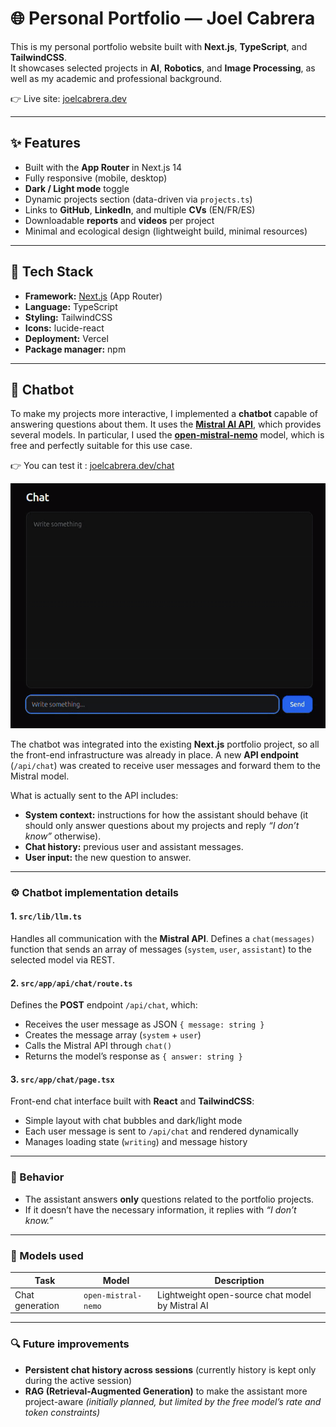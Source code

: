 # 🌐 Personal Portfolio — Joel Cabrera

This is my personal portfolio website built with **Next.js**, **TypeScript**, and **TailwindCSS**.  
It showcases selected projects in **AI**, **Robotics**, and **Image Processing**, as well as my academic and professional background.

👉 Live site: [joelcabrera.dev](https://joelcabrera.dev)

---

## ✨ Features
- Built with the **App Router** in Next.js 14  
- Fully responsive (mobile, desktop)  
- **Dark / Light mode** toggle  
- Dynamic projects section (data-driven via `projects.ts`)  
- Links to **GitHub**, **LinkedIn**, and multiple **CVs** (EN/FR/ES)  
- Downloadable **reports** and **videos** per project  
- Minimal and ecological design (lightweight build, minimal resources)

---

## 🧱 Tech Stack
- **Framework:** [Next.js](https://nextjs.org/) (App Router)
- **Language:** TypeScript  
- **Styling:** TailwindCSS  
- **Icons:** lucide-react  
- **Deployment:** Vercel  
- **Package manager:** npm  

---

## 💬 Chatbot

To make my projects more interactive, I implemented a **chatbot** capable of answering questions about them. It uses the **[Mistral AI API](https://mistral.ai)**, which provides several models. In particular, I used the **[open-mistral-nemo](https://mistral.ai/news/mistral-nemo)** model, which is free and perfectly suitable for this use case.

👉 You can test it : [joelcabrera.dev/chat](https://joelcabrera.dev/chat)

![Demonstration of the chatbot](public/chatbot.gif)


The chatbot was integrated into the existing **Next.js** portfolio project, so all the front-end infrastructure was already in place. A new **API endpoint** (`/api/chat`) was created to receive user messages and forward them to the Mistral model.

What is actually sent to the API includes:
- **System context:** instructions for how the assistant should behave (it should only answer questions about my projects and reply *“I don’t know”* otherwise).
- **Chat history:** previous user and assistant messages.
- **User input:** the new question to answer.

---

### ⚙️ Chatbot implementation details

#### 1. `src/lib/llm.ts`
Handles all communication with the **Mistral API**. Defines a `chat(messages)` function that sends an array of messages (`system`, `user`, `assistant`) to the selected model via REST.

#### 2. `src/app/api/chat/route.ts`
Defines the **POST** endpoint `/api/chat`, which:
- Receives the user message as JSON `{ message: string }`
- Creates the message array (`system` + `user`)
- Calls the Mistral API through `chat()`
- Returns the model’s response as `{ answer: string }`

#### 3. `src/app/chat/page.tsx`
Front-end chat interface built with **React** and **TailwindCSS**:
- Simple layout with chat bubbles and dark/light mode
- Each user message is sent to `/api/chat` and rendered dynamically
- Manages loading state (`writing`) and message history

---

### 🧠 Behavior

- The assistant answers **only** questions related to the portfolio projects.
- If it doesn’t have the necessary information, it replies with *“I don’t know.”*

---

### 🧰 Models used

| Task | Model | Description |
|------|--------|-------------|
| Chat generation | `open-mistral-nemo` | Lightweight open-source chat model by Mistral AI |

---

### 🔍 Future improvements
- **Persistent chat history across sessions** (currently history is kept only during the active session)
- **RAG (Retrieval-Augmented Generation)** to make the assistant more project-aware _(initially planned, but limited by the free model’s rate and token constraints)_



